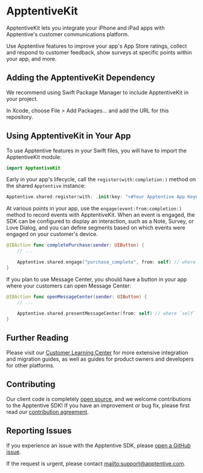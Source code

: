 # ApptentiveKit

ApptentiveKit lets you integrate your iPhone and iPad apps with Apptentive's customer communications platform. 

Use Apptentive features to improve your app's App Store ratings, collect and respond to customer feedback, show surveys at specific points within your app, and more.

## Adding the ApptentiveKit Dependency

We recommend using Swift Package Manager to include ApptentiveKit in your project. 

In Xcode, choose File > Add Packages… and add the URL for this repository.

## Using ApptentiveKit in Your App

To use Apptentive features in your Swift files, you will have to import the ApptentiveKit module:

```Swift
import ApptentiveKit
```

Early in your app's lifecycle, call the `register(with:completion:)` method on the shared `Apptentive` instance:

```Swift
Apptentive.shared.register(with: .init(key: "<#Your Apptentive App Key#>", signature: "<#Your Apptentive App Signature#>"))
```

At various points in your app, use the `engage(event:from:completion:)` method to record events with ApptentiveKit. When an event is engaged, the SDK can be configured to display an interaction, such as a Note, Survey, or Love Dialog, and you can define segments based on which events were engaged on your customer's device. 

```Swift
@IBAction func completePurchase(sender: UIButton) {
    // ...
    
    Apptentive.shared.engage("purchase_complete", from: self) // where `self` is a UIViewController instance.
}
```

If you plan to use Message Center, you should have a button in your app where your customers can open Message Center:

```Swift
@IBAction func openMessageCenter(sender: UIButton) {
    // ...
    
    Apptentive.shared.presentMessageCenter(from: self) // where `self` is a UIViewController instance.
}
```

## Further Reading

Please visit our [Customer Learning Center](https://learn.apptentive.com) for more extensive integration and migration guides, as well as guides for product owners and developers for other platforms. 

## Contributing

Our client code is completely [open source](LICENSE.txt), and we welcome contributions to the Apptentive SDK! If you have an improvement or bug fix, please first read our [contribution agreement](CONTRIBUTING.md).

## Reporting Issues

If you experience an issue with the Apptentive SDK, please [open a GitHub issue](https://github.com/apptentive/apptentive-ios/issues?direction=desc&sort=created&state=open).

If the request is urgent, please contact <mailto:support@apptentive.com>.
